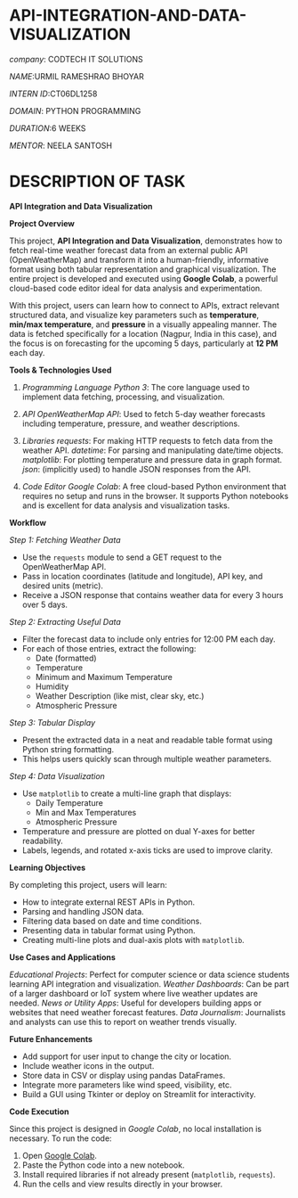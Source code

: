# API-INTEGRATION-AND-DATA-VISUALIZATION

*company*: CODTECH IT SOLUTIONS

*NAME*:URMIL RAMESHRAO BHOYAR 

*INTERN ID*:CT06DL1258

*DOMAIN*: PYTHON PROGRAMMING

*DURATION*:6 WEEKS

*MENTOR*: NEELA SANTOSH

# DESCRIPTION OF TASK 

**API Integration and Data Visualization**

**Project Overview**

This project, **API Integration and Data Visualization**, demonstrates how to fetch real-time weather forecast data from an external public API (OpenWeatherMap) and transform it into a human-friendly, informative format using both tabular representation and graphical visualization. The entire project is developed and executed using **Google Colab**, a powerful cloud-based code editor ideal for data analysis and experimentation.

With this project, users can learn how to connect to APIs, extract relevant structured data, and visualize key parameters such as **temperature**, **min/max temperature**, and **pressure** in a visually appealing manner. The data is fetched specifically for a location (Nagpur, India in this case), and the focus is on forecasting for the upcoming 5 days, particularly at **12 PM** each day.


**Tools & Technologies Used**

 1. *Programming Language*
*Python 3*: The core language used to implement data fetching, processing, and visualization.

 2. *API*
*OpenWeatherMap API*: Used to fetch 5-day weather forecasts including temperature, pressure, and weather descriptions.

 3. *Libraries*
*requests*: For making HTTP requests to fetch data from the weather API.
*datetime*: For parsing and manipulating date/time objects.
*matplotlib*: For plotting temperature and pressure data in graph format.
*json*: (implicitly used) to handle JSON responses from the API.

4. *Code Editor*
*Google Colab*: A free cloud-based Python environment that requires no setup and runs in the browser. It supports Python notebooks and is excellent for data analysis and visualization tasks.

**Workflow**

*Step 1: Fetching Weather Data*
- Use the `requests` module to send a GET request to the OpenWeatherMap API.
- Pass in location coordinates (latitude and longitude), API key, and desired units (metric).
- Receive a JSON response that contains weather data for every 3 hours over 5 days.

*Step 2: Extracting Useful Data*
- Filter the forecast data to include only entries for 12:00 PM each day.
- For each of those entries, extract the following:
  - Date (formatted)
  - Temperature
  - Minimum and Maximum Temperature
  - Humidity
  - Weather Description (like mist, clear sky, etc.)
  - Atmospheric Pressure

*Step 3: Tabular Display*
- Present the extracted data in a neat and readable table format using Python string formatting.
- This helps users quickly scan through multiple weather parameters.

*Step 4: Data Visualization*
- Use `matplotlib` to create a multi-line graph that displays:
  - Daily Temperature
  - Min and Max Temperatures
  - Atmospheric Pressure
- Temperature and pressure are plotted on dual Y-axes for better readability.
- Labels, legends, and rotated x-axis ticks are used to improve clarity.

 **Learning Objectives**

By completing this project, users will learn:
- How to integrate external REST APIs in Python.
- Parsing and handling JSON data.
- Filtering data based on date and time conditions.
- Presenting data in tabular format using Python.
- Creating multi-line plots and dual-axis plots with `matplotlib`.

 **Use Cases and Applications**

*Educational Projects*: Perfect for computer science or data science students learning API integration and visualization.
*Weather Dashboards*: Can be part of a larger dashboard or IoT system where live weather updates are needed.
*News or Utility Apps*: Useful for developers building apps or websites that need weather forecast features.
*Data Journalism*: Journalists and analysts can use this to report on weather trends visually.

 **Future Enhancements**

- Add support for user input to change the city or location.
- Include weather icons in the output.
- Store data in CSV or display using pandas DataFrames.
- Integrate more parameters like wind speed, visibility, etc.
- Build a GUI using Tkinter or deploy on Streamlit for interactivity.

**Code Execution**

Since this project is designed in *Google Colab*, no local installation is necessary. To run the code:
1. Open [Google Colab]((https://colab.research.google.com/drive/1HmpHzrlHsk3wacQUm7YoAjxF4mUY0_x8?usp=sharing)).
2. Paste the Python code into a new notebook.
3. Install required libraries if not already present (`matplotlib`, `requests`).
4. Run the cells and view results directly in your browser.


